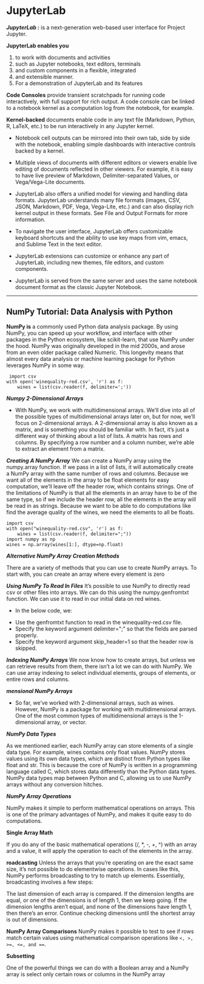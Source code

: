 # JupyterLab

***JupyterLab :*** is a next-generation web-based user interface for Project Jupyter.


**JupyterLab enables you**
1. to work with documents and activities 
2. such as Jupyter notebooks, text editors, terminals
3. and custom components in a flexible, integrated
4. and extensible manner.
5. For a demonstration of JupyterLab and its features



**Code Consoles**
 provide transient scratchpads for running code interactively, with full support for rich output. A code console can be linked to a notebook kernel as a computation log from the notebook, for example.

**Kernel-backed**
 documents enable code in any text file (Markdown, Python, R, LaTeX, etc.) to be run interactively in any Jupyter kernel.

* Notebook cell outputs can be mirrored into their own tab, side by side with the notebook, enabling simple dashboards with interactive controls backed by a kernel.

* Multiple views of documents with different editors or viewers enable live editing of documents reflected in other viewers. For example, it is easy to have live preview of Markdown, Delimiter-separated Values, or Vega/Vega-Lite documents.

* JupyterLab also offers a unified model for viewing and handling data formats. JupyterLab understands many file formats (images, CSV, JSON, Markdown, PDF, Vega, Vega-Lite, etc.) and can also display rich kernel output in these formats. See File and Output Formats for more information.

* To navigate the user interface, JupyterLab offers customizable keyboard shortcuts and the ability to use key maps from vim, emacs, and Sublime Text in the text editor.

* JupyterLab extensions can customize or enhance any part of JupyterLab, including new themes, file editors, and custom components.

* JupyterLab is served from the same server and uses the same notebook document format as the classic Jupyter Notebook.


****************

## NumPy Tutorial: Data Analysis with Python


**NumPy is**
 a commonly used Python data analysis package. By using NumPy, you can speed up your workflow, and interface with other packages in the Python ecosystem, like scikit-learn, that use NumPy under the hood. NumPy was originally developed in the mid 2000s, and arose from an even older package called Numeric. This longevity means that almost every data analysis or machine learning package for Python leverages NumPy in some way.

```
 import csv
with open('winequality-red.csv', 'r') as f:
    wines = list(csv.reader(f, delimiter=';'))
```

***Numpy 2-Dimensional Arrays***

* With NumPy, we work with multidimensional arrays. We’ll dive into all of the possible types of multidimensional arrays later on, but for now, we’ll focus on 2-dimensional arrays. A 2-dimensional array is also known as a matrix, and is something you should be familiar with. In fact, it’s just a different way of thinking about a list of lists. A matrix has rows and columns. By specifying a row number and a column number, we’re able to extract an element from a matrix.



***Creating A NumPy Array***
We can create a NumPy array using the numpy.array function. If we pass in a list of lists, it will automatically create a NumPy array with the same number of rows and columns. Because we want all of the elements in the array to be float elements for easy computation, we’ll leave off the header row, which contains strings. One of the limitations of NumPy is that all the elements in an array have to be of the same type, so if we include the header row, all the elements in the array will be read in as strings. Because we want to be able to do computations like find the average quality of the wines, we need the elements to all be floats.


```
import csv
with open("winequality-red.csv", 'r') as f:
    wines = list(csv.reader(f, delimiter=";"))
import numpy as np
wines = np.array(wines[1:], dtype=np.float)
```


***Alternative NumPy Array Creation Methods***

There are a variety of methods that you can use to create NumPy arrays. To start with, you can create an array where every element is zero


***Using NumPy To Read In Files***
It’s possible to use NumPy to directly read csv or other files into arrays. We can do this using the numpy.genfromtxt function. We can use it to read in our initial data on red wines.

* In the below code, we:

- Use the genfromtxt function to read in the winequality-red.csv file.
- Specify the keyword argument delimiter=";" so that the fields are parsed properly.
- Specify the keyword argument skip_header=1 so that the header row is skipped.


***Indexing NumPy Arrays***
We now know how to create arrays, but unless we can retrieve results from them, there isn’t a lot we can do with NumPy. We can use array indexing to select individual elements, groups of elements, or entire rows and columns. 




***mensional NumPy Arrays***

 * So far, we’ve worked with 2-dimensional arrays, such as wines. However, NumPy is a package for working with multidimensional arrays. One of the most common types of multidimensional arrays is the 1-dimensional array, or vector.


***NumPy Data Types***

As we mentioned earlier, each NumPy array can store elements of a single data type. For example, wines contains only float values. NumPy stores values using its own data types, which are distinct from Python types like float and str. This is because the core of NumPy is written in a programming language called C, which stores data differently than the Python data types. NumPy data types map between Python and C, allowing us to use NumPy arrays without any conversion hitches.


***NumPy Array Operations***

NumPy makes it simple to perform mathematical operations on arrays. This is one of the primary advantages of NumPy, and makes it quite easy to do computations.

**Single Array Math**

If you do any of the basic mathematical operations (/, *, -, +, ^) with an array and a value, it will apply the operation to each of the elements in the array.

**roadcasting**
Unless the arrays that you’re operating on are the exact same size, it’s not possible to do elementwise operations. In cases like this, NumPy performs broadcasting to try to match up elements. Essentially, broadcasting involves a few steps:

The last dimension of each array is compared.
If the dimension lengths are equal, or one of the dimensions is of length 1, then we keep going.
If the dimension lengths aren’t equal, and none of the dimensions have length 1, then there’s an error.
Continue checking dimensions until the shortest array is out of dimensions.



**NumPy Array Comparisons**
NumPy makes it possible to test to see if rows match certain values using mathematical comparison operations like `<, >, >=, <=, and ==`. 


**Subsetting**

One of the powerful things we can do with a Boolean array and a NumPy array is select only certain rows or columns in the NumPy array
